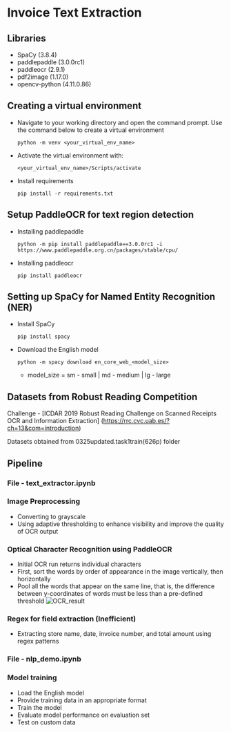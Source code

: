 # Invoice Text Extraction

## Libraries
- SpaCy (3.8.4)
- paddlepaddle (3.0.0rc1)
- paddleocr (2.9.1)
- pdf2image (1.17.0)
- opencv-python (4.11.0.86)


## Creating a virtual environment
- Navigate to your working directory and open the command prompt. Use the command below to create a virtual environment
  ```
  python -m venv <your_virtual_env_name>
  ```
- Activate the virtual environment with:
  ```
  <your_virtual_env_name>/Scripts/activate
  ```
- Install requirements
  ```
  pip install -r requirements.txt
  ```
  
## Setup PaddleOCR for text region detection
- Installing paddlepaddle
  ```
  python -m pip install paddlepaddle==3.0.0rc1 -i https://www.paddlepaddle.org.cn/packages/stable/cpu/
  ```
- Installing paddleocr
  ```
  pip install paddleocr
  ```

## Setting up SpaCy for Named Entity Recognition (NER)
- Install SpaCy
  ```
  pip install spacy 
  ```
- Download the English model
  ```
  python -m spacy download en_core_web_<model_size>
  ```
  * model_size = sm - small | md - medium | lg - large

## Datasets from Robust Reading Competition
Challenge - [ICDAR 2019 Robust Reading Challenge on Scanned Receipts OCR and Information Extraction] (https://rrc.cvc.uab.es/?ch=13&com=introduction)

Datasets obtained from 0325updated.task1train(626p) folder

## Pipeline

### File - text_extractor.ipynb
### Image Preprocessing
- Converting to grayscale
- Using adaptive thresholding to enhance visibility and improve the quality of OCR output

### Optical Character Recognition using PaddleOCR
- Initial OCR run returns individual characters
- First, sort the words by order of appearance in the image vertically, then horizontally
- Pool all the words that appear on the same line, that is, the difference between y-coordinates of words must be less than a pre-defined threshold
![OCR_result](https://github.com/user-attachments/assets/d6073df3-c602-4e25-9c5a-fff21f3797d3)


### Regex for field extraction (Inefficient)
- Extracting store name, date, invoice number, and total amount using regex patterns

### File - nlp_demo.ipynb
### Model training
- Load the English model
- Provide training data in an appropriate format
- Train the model
- Evaluate model performance on evaluation set
- Test on custom data








  
